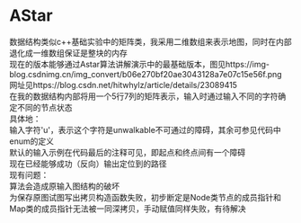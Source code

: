 # AStar  
数据结构类似c++基础实验中的矩阵类，我采用二维数组来表示地图，同时在内部退化成一维数组保证是整块的内存  
现在的版本能够通过Astar算法讲解演示中的最基础版本，图见https://img-blog.csdnimg.cn/img_convert/b06e270bf20ae3043128a7e07c15e56f.png  
网址见https://blog.csdn.net/hitwhylz/article/details/23089415  
在我的数据结构内部将用一个5行7列的矩阵表示，输入时通过输入不同的字符确定不同的节点状态  
具体地：  
输入字符'u'，表示这个字符是unwalkable不可通过的障碍，其余可参见代码中enum的定义  
默认的输入示例在代码最后的注释可见，即起点和终点间有一个障碍  
现在已经能够成功（反向）输出定位到的路径  
现有问题：    
算法会造成原输入图结构的破坏  
为保存原图试图写出拷贝构造函数失败，初步断定是Node类节点的成员指针和Map类的成员指针无法被一同深拷贝，手动赋值同样失败，有待解决    
